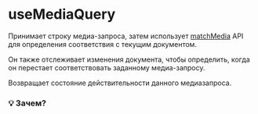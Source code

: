 # useMediaQuery

Принимает строку медиа-запроса, затем использует [matchMedia](https://developer.mozilla.org/en-US/docs/Web/API/Window/matchMedia)
API для определения соответствия с текущим документом.

Он также отслеживает изменения документа, чтобы определить, когда он перестает соответствовать заданному медиа-запросу.

Возвращает состояние действительности данного медиазапроса.

### 💡 Зачем?

